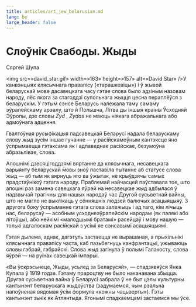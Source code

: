 ```yaml
---
title: articles/art_jew_belarusian.md 
lang: be
large_header: false
---
```



<h1 id=»слоўнік-свабоды.-жыды»>Слоўнік Свабоды. Жыды</h1>

Сяргей Шупа


<img src=»david_star.gif» width=»163» height=»157» alt=»David Star» />У канвэнцыях клясычнага правапісу («тарашкевіцы») і ў жывой беларускай мове дасавецкага часу гэтае слова было адзіным назовам народу, лёс якога за стагоддзі супольнага жыцця цесна пераплёўся з беларускім. У гэтым сэнсе Беларусь належала таму самаму эўрапейскаму арэалу, што й Польшча, Літва ды іншыя краіны Ўсходняй Эўропы, дзе словы  *Zyd* ,  *Zydas*  не  маюць ніякага абражальнага або адмоўнага адцення.


Гвалтоўная русыфікацыя падсавецкай Беларусі надала беларускаму слову  *жыд*  зусім іншае гучанне — у расійскамоўным кантэксце яно ўспрымаецца гэтаксама як і адпаведнае расійскае, безумоўна абразьлівае, слова.


Апошнімі дзесяцігоддзямі вяртанне да клясычнага, несавецкага варыянту беларускай мовы зноў паставіла пытанне аб статусе слова жыд — аб тым як вярнуць яго ва ўжытак, не  крыўдзячы самых прадстаўнікоў гэтага народу. Праблемай найчасцей паўставала тое, што апошні раз замена савецкага яўрэй на несавецкае жыд адбылася ў надзвычай трагічны для нашых народаў час Другой сусьветнай вайны, што не магло не выклікаць у сённяшніх людзей балючых асацыяцыяў. З другога боку ўспрыманне гэтага слова залежыць і ад таго, кім лічыць нас, беларусаў — асобным усходнеэўрапейскім народам (як палякі або літоўцы), або нейкімі «малодшымі братамі» расейцаў і мову нашую — толькі адгалоскам расійскай з усімі яе сэнсавымі асацыяцыямі.


Гэтая дылема, аднак, дагэтуль застаецца не вырашаная, а прыхільнікі клясычнага правапісу часта, каб пазьбегнуць канфрантацыі, ужываюць словы гэбрай, гэбрайскі. Слова жыд загінула ў полымі Галакосту, слова яўрэй — на руінах савецкай імпэрыі.


«Вы ўскрэсьнеце, Жыды, усьлед за Беларусяй», — спадзявяўся Янка Купала ў 1919 годзе. Гэтаму прароцтву не было наканавана збыцца. Другая сусьветная вайна ў Беларусі забрала ў не быт цэлы культурны кантынэнт беларускага жыдоўства (задумаемся, чым рэальна напоўненая вядомая ўсім формула «кожны чацьверты»). Гэты кантынэнт зьнік як Атлянтыда. Ягонымі спадкаемцамі застаемся мы ўсе.


